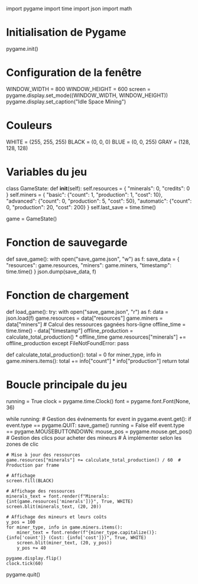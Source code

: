 import pygame
import time
import json
import math

# Initialisation de Pygame
pygame.init()

# Configuration de la fenêtre
WINDOW_WIDTH = 800
WINDOW_HEIGHT = 600
screen = pygame.display.set_mode((WINDOW_WIDTH, WINDOW_HEIGHT))
pygame.display.set_caption("Idle Space Mining")

# Couleurs
WHITE = (255, 255, 255)
BLACK = (0, 0, 0)
BLUE = (0, 0, 255)
GRAY = (128, 128, 128)

# Variables du jeu
class GameState:
    def __init__(self):
        self.resources = {
            "minerals": 0,
            "credits": 0
        }
        self.miners = {
            "basic": {"count": 1, "production": 1, "cost": 10},
            "advanced": {"count": 0, "production": 5, "cost": 50},
            "automatic": {"count": 0, "production": 20, "cost": 200}
        }
        self.last_save = time.time()

game = GameState()

# Fonction de sauvegarde
def save_game():
    with open("save_game.json", "w") as f:
        save_data = {
            "resources": game.resources,
            "miners": game.miners,
            "timestamp": time.time()
        }
        json.dump(save_data, f)

# Fonction de chargement
def load_game():
    try:
        with open("save_game.json", "r") as f:
            data = json.load(f)
            game.resources = data["resources"]
            game.miners = data["miners"]
            # Calcul des ressources gagnées hors-ligne
            offline_time = time.time() - data["timestamp"]
            offline_production = calculate_total_production() * offline_time
            game.resources["minerals"] += offline_production
    except FileNotFoundError:
        pass

def calculate_total_production():
    total = 0
    for miner_type, info in game.miners.items():
        total += info["count"] * info["production"]
    return total

# Boucle principale du jeu
running = True
clock = pygame.time.Clock()
font = pygame.font.Font(None, 36)

while running:
    # Gestion des événements
    for event in pygame.event.get():
        if event.type == pygame.QUIT:
            save_game()
            running = False
        elif event.type == pygame.MOUSEBUTTONDOWN:
            mouse_pos = pygame.mouse.get_pos()
            # Gestion des clics pour acheter des mineurs
            # À implémenter selon les zones de clic

    # Mise à jour des ressources
    game.resources["minerals"] += calculate_total_production() / 60  # Production par frame

    # Affichage
    screen.fill(BLACK)
    
    # Affichage des ressources
    minerals_text = font.render(f"Minerals: {int(game.resources['minerals'])}", True, WHITE)
    screen.blit(minerals_text, (20, 20))
    
    # Affichage des mineurs et leurs coûts
    y_pos = 100
    for miner_type, info in game.miners.items():
        miner_text = font.render(f"{miner_type.capitalize()}: {info['count']} (Cost: {info['cost']})", True, WHITE)
        screen.blit(miner_text, (20, y_pos))
        y_pos += 40

    pygame.display.flip()
    clock.tick(60)

pygame.quit()
